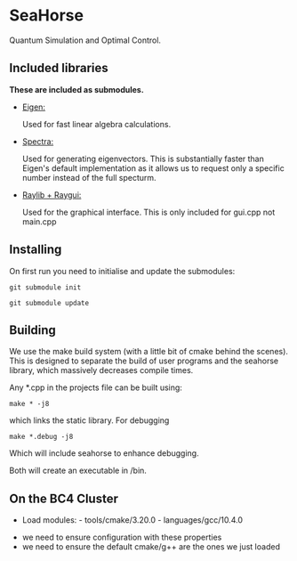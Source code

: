 # SeaHorse
Quantum Simulation and Optimal Control.

## Included libraries

<b>These are included as submodules. </b>
* <ins>Eigen:</ins>
  
	Used for fast linear algebra calculations.

* <ins>Spectra:</ins>

	Used for generating eigenvectors.
	This is substantially faster than Eigen's default implementation as it allows us to request only a specific number instead of the full specturm.

* <ins>Raylib + Raygui:</ins>

	Used for the graphical interface.
	This is only included for gui.cpp not main.cpp

## Installing
On first run you need to initialise and update the submodules:

`git submodule init`

`git submodule update`

## Building
We use the make build system (with a little bit of cmake behind the scenes). This is designed to separate the build of user programs and the seahorse library, which massively decreases compile times.

Any *.cpp in the projects file can be built using:

`make * -j8` 

which links the static library. For debugging 

`make *.debug -j8`

Which will include seahorse to enhance debugging.

Both will create an executable in /bin.



## On the BC4 Cluster
* Load modules:
        - tools/cmake/3.20.0
        - languages/gcc/10.4.0
- we need to ensure configuration with these properties
- we need to ensure the default cmake/g++ are the ones we just loaded